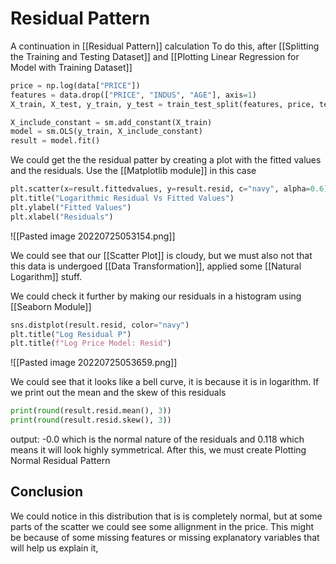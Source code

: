# Residual Pattern
A continuation in [[Residual Pattern]] calculation
To do this, after [[Splitting the Training and Testing Dataset]] and [[Plotting Linear Regression for Model with Training Dataset]]
```python
price = np.log(data["PRICE"])
features = data.drop(["PRICE", "INDUS", "AGE"], axis=1)
X_train, X_test, y_train, y_test = train_test_split(features, price, test_size=0.2, random_state=10)

X_include_constant = sm.add_constant(X_train)
model = sm.OLS(y_train, X_include_constant)
result = model.fit()
```
We could get the the residual patter by creating a plot with the fitted values and the residuals. Use the [[Matplotlib module]] in this case
```python
plt.scatter(x=result.fittedvalues, y=result.resid, c="navy", alpha=0.6)
plt.title("Logarithmic Residual Vs Fitted Values")
plt.ylabel("Fitted Values")
plt.xlabel("Residuals")
```

![[Pasted image 20220725053154.png]]

We could see that our [[Scatter Plot]] is cloudy, but we must also not that this data is undergoed [[Data Transformation]], applied some [[Natural Logarithm]] stuff. 

We could check it further by making our residuals in a histogram using [[Seaborn Module]]
```python
sns.distplot(result.resid, color="navy")
plt.title("Log Residual P")
plt.title(f"Log Price Model: Resid")
```
![[Pasted image 20220725053659.png]]

We could see that it looks like a bell curve, it is because it is in logarithm. If we print out the mean and the skew of this residuals
```python
print(round(result.resid.mean(), 3))
print(round(result.resid.skew(), 3))
```

output: -0.0 which is the normal nature of the residuals and  0.118 which means it will look highly symmetrical. After this, we must create Plotting Normal Residual Pattern

## Conclusion
We could notice in this distribution that is is completely normal, but at some parts of the scatter we could see some allignment in the price. This might be because of some missing features or missing explanatory variables that will help us explain it, 
